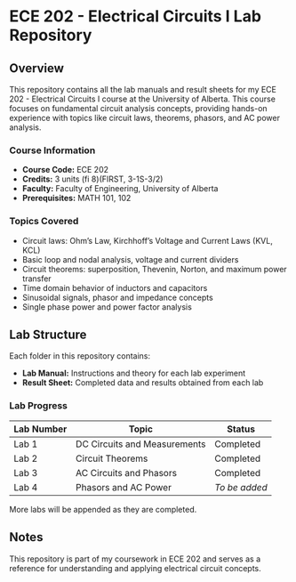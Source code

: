 # ECE 202 - Electrical Circuits I Lab Repository

## Overview
This repository contains all the lab manuals and result sheets for my ECE 202 - Electrical Circuits I course at the University of Alberta. This course focuses on fundamental circuit analysis concepts, providing hands-on experience with topics like circuit laws, theorems, phasors, and AC power analysis.

### Course Information
- **Course Code:** ECE 202
- **Credits:** 3 units (fi 8)(FIRST, 3-1S-3/2)
- **Faculty:** Faculty of Engineering, University of Alberta
- **Prerequisites:** MATH 101, 102

### Topics Covered
- Circuit laws: Ohm’s Law, Kirchhoff’s Voltage and Current Laws (KVL, KCL)
- Basic loop and nodal analysis, voltage and current dividers
- Circuit theorems: superposition, Thevenin, Norton, and maximum power transfer
- Time domain behavior of inductors and capacitors
- Sinusoidal signals, phasor and impedance concepts
- Single phase power and power factor analysis

## Lab Structure
Each folder in this repository contains:
- **Lab Manual:** Instructions and theory for each lab experiment
- **Result Sheet:** Completed data and results obtained from each lab

### Lab Progress
| Lab Number | Topic                                   | Status       |
|------------|-----------------------------------------|--------------|
| Lab 1      | DC Circuits and Measurements            | Completed    |
| Lab 2      | Circuit Theorems                        | Completed    |
| Lab 3      | AC Circuits and Phasors                 | Completed    |
| Lab 4      | Phasors and AC Power                    | _To be added_ |

More labs will be appended as they are completed.


## Notes
This repository is part of my coursework in ECE 202 and serves as a reference for understanding and applying electrical circuit concepts.
